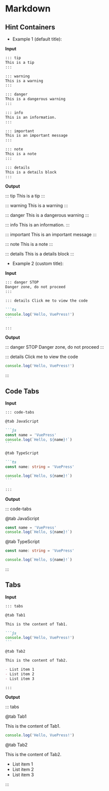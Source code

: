 # Markdown

<NpmBadge package="@vuepress/theme-default" />

## Hint Containers

- Example 1 (default title):

**Input**

```md
::: tip
This is a tip
:::

::: warning
This is a warning
:::

::: danger
This is a dangerous warning
:::

::: info
This is an information.
:::

::: important
This is an important message
:::

::: note
This is a note
:::

::: details
This is a details block
:::
```

**Output**

::: tip
This is a tip
:::

::: warning
This is a warning
:::

::: danger
This is a dangerous warning
:::

::: info
This is an information.
:::

::: important
This is an important message
:::

::: note
This is a note
:::

::: details
This is a details block
:::

- Example 2 (custom title):

**Input**

````md
::: danger STOP
Danger zone, do not proceed
:::

::: details Click me to view the code

```ts
console.log('Hello, VuePress!')
```

:::
````

**Output**

::: danger STOP
Danger zone, do not proceed
:::

::: details Click me to view the code

```ts
console.log('Hello, VuePress!')
```

:::

## Code Tabs

**Input**

````md
::: code-tabs

@tab JavaScript

```js
const name = 'VuePress'
console.log(`Hello, ${name}!`)
```

@tab TypeScript

```ts
const name: string = 'VuePress'

console.log(`Hello, ${name}!`)
```

:::
````

**Output**

::: code-tabs

@tab JavaScript

```js
const name = 'VuePress'
console.log(`Hello, ${name}!`)
```

@tab TypeScript

```ts
const name: string = 'VuePress'

console.log(`Hello, ${name}!`)
```

:::

## Tabs

**Input**

````md
::: tabs

@tab Tab1

This is the content of Tab1.

```js
console.log('Hello, VuePress!')
```

@tab Tab2

This is the content of Tab2.

- List item 1
- List item 2
- List item 3

:::
````

**Output**

::: tabs

@tab Tab1

This is the content of Tab1.

```js
console.log('Hello, VuePress!')
```

@tab Tab2

This is the content of Tab2.

- List item 1
- List item 2
- List item 3

:::
